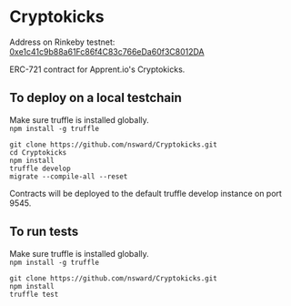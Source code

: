 # Cryptokicks  
  
Address on Rinkeby testnet: <a href="https://rinkeby.etherscan.io/address/0xe1c41c9b88a61fc86f4c83c766eda60f3c8012da">0xe1c41c9b88a61Fc86f4C83c766eDa60f3C8012DA</a>  
  
ERC-721 contract for Apprent.io's Cryptokicks.  
  
## To deploy on a local testchain
Make sure truffle is installed globally.  
```npm install -g truffle```  
  
```git clone https://github.com/nsward/Cryptokicks.git```  
```cd Cryptokicks```  
```npm install```  
```truffle develop```  
```migrate --compile-all --reset```  
  
Contracts will be deployed to the default truffle develop instance on port 9545.  
  
## To run tests  
Make sure truffle is installed globally.  
```npm install -g truffle```  
  
```git clone https://github.com/nsward/Cryptokicks.git```   
```npm install```  
```truffle test```  
